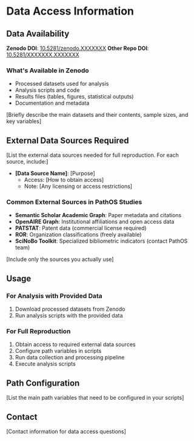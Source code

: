 # Data Access Information

## Data Availability

**Zenodo DOI**: [10.5281/zenodo.XXXXXXX](https://doi.org/10.5281/zenodo.XXXXXXX)
**Other Repo DOI**: [10.5281/XXXXXXX.XXXXXXX](https://doi.org/10.5281/XXXXXXX.XXXXXXX)

### What's Available in Zenodo
- Processed datasets used for analysis
- Analysis scripts and code
- Results files (tables, figures, statistical outputs)
- Documentation and metadata

[Briefly describe the main datasets and their contents, sample sizes, and key variables]

## External Data Sources Required

[List the external data sources needed for full reproduction. For each source, include:]
- **[Data Source Name]**: [Purpose]
  - Access: [How to obtain access]
  - Note: [Any licensing or access restrictions]

### Common External Sources in PathOS Studies
- **Semantic Scholar Academic Graph**: Paper metadata and citations
- **OpenAIRE Graph**: Institutional affiliations and open access data
- **PATSTAT**: Patent data (commercial license required)
- **ROR**: Organization classifications (freely available)
- **SciNoBo Toolkit**: Specialized bibliometric indicators (contact PathOS team)

[Include only the sources you actually use]

## Usage

### For Analysis with Provided Data
1. Download processed datasets from Zenodo
2. Run analysis scripts with the provided data

### For Full Reproduction
1. Obtain access to required external data sources
2. Configure path variables in scripts
3. Run data collection and processing pipeline
4. Execute analysis scripts

## Path Configuration

[List the main path variables that need to be configured in your scripts]

## Contact

[Contact information for data access questions]
